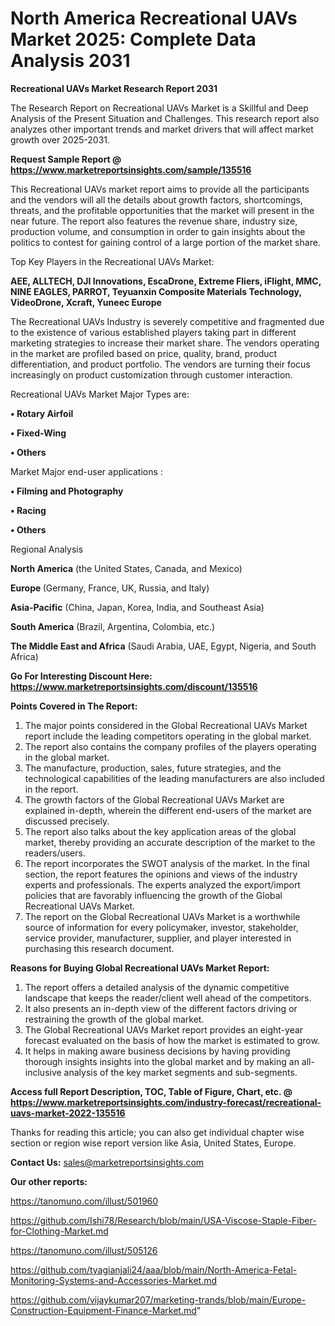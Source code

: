 # North America Recreational UAVs Market 2025: Complete Data Analysis 2031

<strong>Recreational UAVs Market Research Report 2031</strong>

The Research Report on Recreational UAVs Market is a Skillful and Deep Analysis of the Present Situation and Challenges. This research report also analyzes other important trends and market drivers that will affect market growth over 2025-2031.

<strong>Request Sample Report @ <a href=https://www.marketreportsinsights.com/sample/135516>https://www.marketreportsinsights.com/sample/135516</a></strong>

This Recreational UAVs market report aims to provide all the participants and the vendors will all the details about growth factors, shortcomings, threats, and the profitable opportunities that the market will present in the near future. The report also features the revenue share, industry size, production volume, and consumption in order to gain insights about the politics to contest for gaining control of a large portion of the market share.

Top Key Players in the Recreational UAVs Market:

<strong>AEE, ALLTECH, DJI Innovations, EscaDrone, Extreme Fliers, iFlight, MMC, NINE EAGLES, PARROT, Teyuanxin Composite Materials Technology, VideoDrone, Xcraft, Yuneec Europe</strong>

The Recreational UAVs Industry is severely competitive and fragmented due to the existence of various established players taking part in different marketing strategies to increase their market share. The vendors operating in the market are profiled based on price, quality, brand, product differentiation, and product portfolio. The vendors are turning their focus increasingly on product customization through customer interaction.

Recreational UAVs Market Major Types are:

<strong>• Rotary Airfoil

• Fixed-Wing

• Others</strong>

Market Major end-user applications :

<strong>• Filming and Photography

• Racing

• Others</strong>

Regional Analysis

</u><strong><b>North America</b></strong> (the United States, Canada, and Mexico)

<strong><b>Europe </b></strong>(Germany, France, UK, Russia, and Italy)

<strong><b>Asia-Pacific</b></strong> (China, Japan, Korea, India, and Southeast Asia)

<strong><b>South America</b></strong> (Brazil, Argentina, Colombia, etc.)

<strong><b>The Middle East and Africa</b></strong> (Saudi Arabia, UAE, Egypt, Nigeria, and South Africa)

<strong>Go For Interesting Discount Here: <a href=https://www.marketreportsinsights.com/discount/135516>https://www.marketreportsinsights.com/discount/135516</a></strong>

<strong>Points Covered in The Report:</strong>
<ol>
  <li>The major points considered in the Global Recreational UAVs Market report include the leading competitors operating in the global market.</li>
  <li>The report also contains the company profiles of the players operating in the global market.</li>
  <li>The manufacture, production, sales, future strategies, and the technological capabilities of the leading manufacturers are also included in the report.</li>
  <li>The growth factors of the Global Recreational UAVs Market are explained in-depth, wherein the different end-users of the market are discussed precisely.</li>
  <li>The report also talks about the key application areas of the global market, thereby providing an accurate description of the market to the readers/users.</li>
  <li>The report incorporates the SWOT analysis of the market. In the final section, the report features the opinions and views of the industry experts and professionals. The experts analyzed the export/import policies that are favorably influencing the growth of the Global Recreational UAVs Market.</li>
  <li>The report on the Global Recreational UAVs Market is a worthwhile source of information for every policymaker, investor, stakeholder, service provider, manufacturer, supplier, and player interested in purchasing this research document.</li>
</ol>
<strong>Reasons for Buying Global Recreational UAVs Market Report:</strong>

<ol>
  <li>The report offers a detailed analysis of the dynamic competitive landscape that keeps the reader/client well ahead of the competitors.</li>
  <li>It also presents an in-depth view of the different factors driving or restraining the growth of the global market.</li>
  <li>The Global Recreational UAVs Market report provides an eight-year forecast evaluated on the basis of how the market is estimated to grow.</li>
  <li>It helps in making aware business decisions by having providing thorough insights insights into the global market and by making an all-inclusive analysis of the key market segments and sub-segments.</li>
</ol>
<strong>Access full Report Description, TOC, Table of Figure, Chart, etc. @ <a href=https://www.marketreportsinsights.com/industry-forecast/recreational-uavs-market-2022-135516>https://www.marketreportsinsights.com/industry-forecast/recreational-uavs-market-2022-135516</a></strong>


Thanks for reading this article; you can also get individual chapter wise section or region wise report version like Asia, United States, Europe.

<strong>Contact Us:</strong>
sales@marketreportsinsights.com

<strong>Our other reports:</strong>

<a href=https://tanomuno.com/illust/501960>https://tanomuno.com/illust/501960</a>

<a href=https://github.com/Ishi78/Research/blob/main/USA-Viscose-Staple-Fiber-for-Clothing-Market.md>https://github.com/Ishi78/Research/blob/main/USA-Viscose-Staple-Fiber-for-Clothing-Market.md</a>

<a href=https://tanomuno.com/illust/505126>https://tanomuno.com/illust/505126</a>

<a href=https://github.com/tyagianjali24/aaa/blob/main/North-America-Fetal-Monitoring-Systems-and-Accessories-Market.md>https://github.com/tyagianjali24/aaa/blob/main/North-America-Fetal-Monitoring-Systems-and-Accessories-Market.md</a>

<a href=https://github.com/vijaykumar207/marketing-trands/blob/main/Europe-Construction-Equipment-Finance-Market.md>https://github.com/vijaykumar207/marketing-trands/blob/main/Europe-Construction-Equipment-Finance-Market.md</a>"

